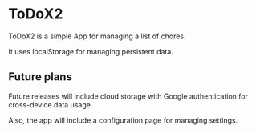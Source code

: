 # ToDoX2

ToDoX2 is a simple App for managing a list of chores.

It uses localStorage for managing persistent data.

## Future plans

Future releases will include cloud storage with Google authentication for
cross-device data usage.

Also, the app will include a configuration page for managing settings.
